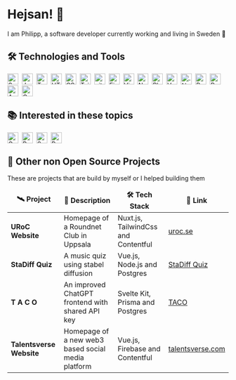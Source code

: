 # Hejsan! 🚀

I am Philipp, a software developer currently working and living in Sweden 🍂

## 🛠 Technologies and Tools

<div style="display: flex; gap: 2px; flex-wrap: wrap">
  <img src="https://img.shields.io/badge/Svelte-282C34?logo=Svelte&logoColor=#FF3E00" alt="Svelte logo" title="Svelte" height="25" />
  &nbsp;
  <img src="https://img.shields.io/badge/JavaScript-282C34?logo=javascript&logoColor=F7DF1E" alt="JavaScript logo" title="JavaScript" height="25" />
  &nbsp;
  <img src="https://img.shields.io/badge/TypeScript-282C34?logo=typescript&logoColor=3178C6" alt="TypeScript logo" title="TypeScript" height="25" />
  &nbsp;
  <img src="https://img.shields.io/badge/HTML5-282C34?logo=html5&logoColor=E34F26" alt="HTML5 logo" title="HTML5" height="25" />
  &nbsp;
  <img src="https://img.shields.io/badge/CSS3-282C34?logo=css3&logoColor=1572B6" alt="CSS3 logo" title="CSS3" height="25" />
  &nbsp;
  <img src="https://img.shields.io/badge/Tailwind%20CSS-282C34?logo=tailwind-css&logoColor=38B2AC" alt="Tailwind CSS" title="Tailwind CSS" height="25" />
  &nbsp;
  <img src="https://img.shields.io/badge/git-282C34?logo=git&logoColor=F05032" alt="git logo" title="git" height="25" />
  &nbsp;
  <img src="https://img.shields.io/badge/Firebase-282C34?logo=firebase&logoColor=FFCA28" alt="Firebase logo" title="Firebase" height="25" />
  &nbsp;
  <img src="https://img.shields.io/badge/VS%20Code-282C34?logo=visual-studio-code&logoColor=007ACC" alt="Visual Studio Code logo" title="Visual Studio Code" height="25" />
  &nbsp;
  <img src="https://img.shields.io/badge/Nuxt.js-282C34?logo=nuxt.js&logoColor=#00DC82" alt="Nuxt Js logo" title="Nuxt Js" height="25" />
  &nbsp;
  <img src="https://img.shields.io/badge/Blazor-282C34?logo=blazor&logoColor=#512BD4" alt="Blazor Logo" title="Blazor" height="25" />
  &nbsp;
  <img src="https://img.shields.io/badge/Vue.js-282C34?logo=vue.js&logoColor=#4FC08D" alt="Vue.js Logo title="Blazor" height="25" />
  &nbsp;
  <img src="https://img.shields.io/badge/.NET-282C34?logo=.NET&logoColor=#512BD4" alt=".Net Logo" title=".Net" height="25" />
  &nbsp;
  <img src="https://img.shields.io/badge/Python-282C34?logo=Python&logoColor=#3776AB" alt="Python Logo" title="Python" height="25" />
  &nbsp;
  <img src="https://img.shields.io/badge/RaspberryPi-282C34?logo=Raspberry Pi&logoColor=#A22846" alt="Raspberry Pi Logo" title="Raspberry Pi" height="25" />
  &nbsp;
  <img src="https://img.shields.io/badge/Arduino-282C34?logo=Arduino&logoColor=#00979D" alt="Arduino Logo" title="Arduino" height="25" />
  &nbsp;
  <img src="https://img.shields.io/badge/Godot-282C34?logo=Godot Engine&logoColor=#478CBF" alt="Godot Logo" title="Godot" height="25" />
</div>

## 📚  Interested in these topics

<div style="display: flex; gap: 2px; flex-wrap: wrap"> 
  <img src="https://img.shields.io/badge/GraphQL-282C34?logo=graphql&logoColor=#E10098" alt="GraphQL logo" title="GraphQL" height="25" />
  &nbsp;
  <img src="https://img.shields.io/badge/Rust-282C34?logo=Rust&logoColor=#000000" alt="Rust logo" title="Rust" height="25" />
  &nbsp;
  <img src="https://img.shields.io/badge/Svelte-282C34?logo=Svelte&logoColor=#FF3E00" alt="Svelte logo" title="Svelte" height="25" />
  &nbsp;
  <img src="https://img.shields.io/badge/PyTorch-282C34?logo=PyTorch&logoColor=#EE4C2C" alt="PyTorch logo" title="PyTorch" height="25" />
  &nbsp;
</div>

## 💾 Other non Open Source Projects

These are projects that are build by myself or I helped building them

<table>
  <thead align="center">
    <tr border: none;>
      <td><b>🛰 Project</b></td>
      <td><b>👾 Description</b></td>
      <td><b>🛠️ Tech Stack</b></td>
      <td><b>🔗 Link</b></td>
    </tr>
  </thead>
  <tbody>
    <tr>
      <td><b> URoC Website </b></td>
      <td> Homepage of a Roundnet Club in Uppsala </td>
      <td> Nuxt.js, TailwindCss and Contentful </td>
      <td><a href="www.uroc.se"> uroc.se </a></td>
    </tr>
    <tr>
      <td><b> StaDiff Quiz </b></td>
      <td> A music quiz using stabel diffusion </td>
      <td> Vue.js, Node.js and Postgres </td>
      <td><a href="https://stable-diffusion-quiz-web-cb3c6v4lya-lz.a.run.app/"> StaDiff Quiz </a></td>
    </tr>
    <tr>
      <td><b> T A C O </b></td>
      <td> An improved ChatGPT frontend with shared API key </td>
      <td> Svelte Kit, Prisma and Postgres </td>
      <td><a href="taco.prototyp.se"> TACO </a></td>
    </tr>
	  <tr>
      <td><b> Talentsverse Website </b></td>
      <td> Homepage of a new web3 based social media platform </td>
      <td> Vue.js, Firebase and Contentful </td>
      <td><a href="talentsverse.com"> talentsverse.com </a></td>
    </tr>
  </tbody>
</table>
